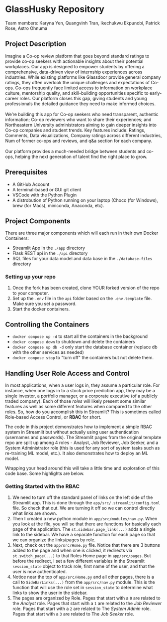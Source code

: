 # GlassHusky Repository
Team members: Karyna Yen, Quangvinh Tran, Ikechukwu Ekpunobi, Patrick Rose, Astro Ohnuma

## Project Description
Imagine a Co-op review platform that goes beyond standard ratings to provide co-op seekers with actionable insights about their potential workplaces. Our app is designed to empower students by offering a comprehensive, data-driven view of internship experiences across industries. While existing platforms like Glassdoor provide general company ratings, they often overlook the unique challenges and expectations of Co-ops. Co-ops frequently face limited access to information on workplace culture, mentorship quality, and skill-building opportunities specific to early-career roles. Our platform closes this gap, giving students and young professionals the detailed guidance they need to make informed choices.
<br><br>
We’re building this app for Co-op seekers who need transparent, authentic information; Co-op reviewers who want to share their experiences; and Northeastern University administrators aiming to gain deeper insights into Co-op companies and student trends. Key features include:
Ratings, Comments, Data visualizations, Company ratings across different industries, Num of former co-ops and reviews, and q&a section for each company.
<br><br>
Our platform provides a much-needed bridge between students and co-ops, helping the next generation of talent find the right place to grow.


## Prerequisites

- A GitHub Account
- A terminal-based or GUI git client
- VSCode with the Python Plugin
- A distrobution of Python running on your laptop (Choco (for Windows), brew (for Macs), miniconda, Anaconda, etc). 

## Project Components

There are three major components which will each run in their own Docker Containers:

- Streamlit App in the `./app` directory
- Flask REST api in the `./api` directory
- SQL files for your data model and data base in the `./database-files` directory


### Setting up your repo
1. Once the fork has been created, clone YOUR forked version of the repo to your computer. 
1. Set up the `.env` file in the `api` folder based on the `.env.template` file. Make sure you set a password. 
1. Start the docker containers. 


## Controlling the Containers

- `docker compose up -d` to start all the containers in the background
- `docker compose down` to shutdown and delete the containers
- `docker compose up db -d` only start the database container (replace db with the other services as needed)
- `docker compose stop` to "turn off" the containers but not delete them. 


## Handling User Role Access and Control

In most applications, when a user logs in, they assume a particular role.  For instance, when one logs in to a stock price prediction app, they may be a single investor, a portfolio manager, or a corporate executive (of a publicly traded company).  Each of those *roles* will likely present some similar features as well as some different features when compared to the other roles. So, how do you accomplish this in Streamlit?  This is sometimes called Role-based Access Control, or **RBAC** for short. 

The code in this project demonstrates how to implement a simple RBAC system in Streamlit but without actually using user authentication (usernames and passwords).  The Streamlit pages from the original template repo are split up among 4 roles - Analyst, Job Reviewer, Job Seeker, and a System Administrator role (this is used for any sort of system tasks such as re-training ML model, etc.). It also demonstrates how to deploy an ML model. 

Wrapping your head around this will take a little time and exploration of this code base.  Some highlights are below. 

### Getting Started with the RBAC 
1. We need to turn off the standard panel of links on the left side of the Streamlit app. This is done through the `app/src/.streamlit/config.toml` file.  So check that out. We are turning it off so we can control directly what links are shown. 
1. Then I created a new python module in `app/src/modules/nav.py`.  When you look at the file, you will se that there are functions for basically each page of the application. The `st.sidebar.page_link(...)` adds a single link to the sidebar. We have a separate function for each page so that we can organize the links/pages by role. 
1. Next, check out the `app/src/Home.py` file. Notice that there are 3 buttons added to the page and when one is clicked, it redirects via `st.switch_page(...)` to that Roles Home page in `app/src/pages`.  But before the redirect, I set a few different variables in the Streamlit `session_state` object to track role, first name of the user, and that the user is now authenticated.  
1. Notice near the top of `app/src/Home.py` and all other pages, there is a call to `SideBarLinks(...)` from the `app/src/nav.py` module.  This is the function that will use the role set in `session_state` to determine what links to show the user in the sidebar. 
1. The pages are organized by Role.  Pages that start with a `0` are related to the *Analyst* role.  Pages that start with a `1` are related to the *Job Reviewer* role.  Pages that start with a `2` are related to The *System Admin* role. Pages that start with a `3` are related to The *Job Seeker* role.  